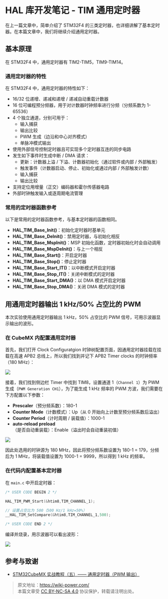 # HAL 库开发笔记 - TIM 通用定时器

在上一篇文章中，简单介绍了 STM32F4 的三类定时器，也详细讲解了基本定时器。在本篇文章中，我们将继续介绍通用定时器。

## 基本原理

在 STM32F4 中，通用定时器有 TIM2-TIM5，TIM9-TIM14。

### 通用定时器的特性

在 STM32F4 中，通用定时器的特性如下：

- 16/32 位递增、递减和递增 / 递减自动重载计数器
- 16 位可编程预分频器，用于对计数器时钟频率进行分频（分频系数为 1-65536）
- 4 个独立通道，分别可用于：
  - 输入捕获
  - 输出比较
  - PWM 生成（边沿和中心对齐模式）
  - 单脉冲模式输出
- 使用外部信号控制定时器且可实现多个定时器互连的同步电路
- 发生如下事件时生成中断 / DMA 请求：
  - 更新：计数器上溢 / 下溢、计数器初始化（通过软件或内部 / 外部触发）
  - 触发事件（计数器启动、停止、初始化或通过内部 / 外部触发计数）
  - 输入捕获
  - 输出比较
- 支持定位用增量（正交）编码器和霍尔传感器电路
- 外部时钟触发输入或逐周期电流管理

### 常用的定时器函数参考

以下是常用的定时器函数参考，与基本定时器的函数相同。

- **HAL_TIM_Base_Init()**：初始化定时器时基单元
- **HAL_TIM_Base_DeInit()**：禁用定时器，与初始化相反
- **HAL_TIM_Base_MspInit()**：MSP 初始化函数，定时器初始化时会自动调用
- **HAL_TIM_Base_MspDeInit()**：与上一个相反
- **HAL_TIM_Base_Start()**：开启定时器
- **HAL_TIM_Base_Stop()**：停止定时器
- **HAL_TIM_Base_Start_IT()**：以中断模式开启定时器
- **HAL_TIM_Base_Stop_IT()**：关闭中断模式的定时器
- **HAL_TIM_Base_Start_DMA()**：以 DMA 模式开启定时器
- **HAL_TIM_Base_Stop_DMA()**：关闭 DMA 模式的定时器

## 用通用定时器输出 1 kHz/50% 占空比的 PWM

本次实验使用通用定时器输出 1 kHz，50% 占空比的 PWM 信号，可用示波器显示输出的波形。

### 在 CubeMX 内配置通用定时器

首先，我们打开 Clock Configuratgion 时钟树配置页面，因通用定时器挂载在挂载在高速 APB2 总线上，所以我们找到并记下 APB2 Timer clocks 的时钟频率（180 MHz）：

![](https://wiki-media-1253965369.cos.ap-guangzhou.myqcloud.com/img/20210627133951.png)

接着，我们找到侧边栏 Timer 中找到 TIM8，设置通道 1（`Channel 1`）为 PWM 生成（`PWM Generation CH1`），为了能生成 1 kHz 频率的 PWM 方波，我们需要在下方配置以下参数：

- **Prescaler**（预分频系数）：180-1
- **Counter Mode**（计数模式）：Up（从 0 开始向上计数至预分频系数后溢出）
- **Counter Period**（计时周期 / 装载值）：1000-1
- **auto-reload preload**（是否自动重装载）：Enable（溢出时会自动重装初值）

![](https://wiki-media-1253965369.cos.ap-guangzhou.myqcloud.com/img/20210627153422.png)

因此处选用的时钟源为 180 MHz，因此将预分频系数设置为 180-1 = 179，分频后为 1 MHz，将装载值设置为 1000-1 = 9999，所以得到 1 kHz 的频率。

### 在代码内配置基本定时器

在 `main.c` 中开启定时器：

```c title="main.c"
/* USER CODE BEGIN 2 */

HAL_TIM_PWM_Start(&htim8,TIM_CHANNEL_1);

// 设置占空比为 500（500 Hz/1 kHz=50%）
__HAL_TIM_SetCompare(&htim8,TIM_CHANNEL_1,500);

/* USER CODE END 2 */
```

编译并烧录，用示波器可以看出波形：

![](https://wiki-media-1253965369.cos.ap-guangzhou.myqcloud.com/img/20210627154737.jpg)

## 参考与致谢

- [STM32CubeMX 实战教程（五）—— 通用定时器（PWM 输出）](https://blog.csdn.net/weixin_43892323/article/details/104776035)

> 原文地址：<https://wiki-power.com/>  
> 本篇文章受 [CC BY-NC-SA 4.0](https://creativecommons.org/licenses/by/4.0/deed.zh) 协议保护，转载请注明出处。
